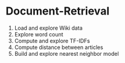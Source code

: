 # Document-Retrieval

1. Load and explore Wiki data  
2. Explore word count  
3. Compute and explore TF-IDFs  
4. Compute distance between articles  
5. Build and explore nearest neighbor model  
